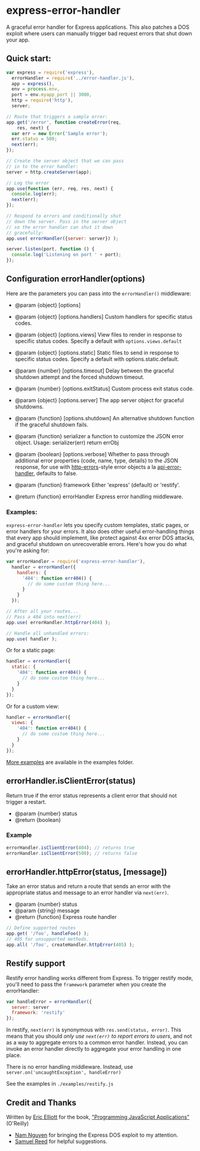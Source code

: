 express-error-handler
=====================

A graceful error handler for Express applications. This also patches a DOS exploit where users can manually trigger bad request errors that shut down your app.


## Quick start:

```js
var express = require('express'),
  errorHandler = require('../error-handler.js'),
  app = express(),
  env = process.env,
  port = env.myapp_port || 3000,
  http = require('http'),
  server;

// Route that triggers a sample error:
app.get('/error', function createError(req,
    res, next) {
  var err = new Error('Sample error');
  err.status = 500;
  next(err);
});

// Create the server object that we can pass
// in to the error handler:
server = http.createServer(app);

// Log the error
app.use(function (err, req, res, next) {
  console.log(err);
  next(err);
});

// Respond to errors and conditionally shut
// down the server. Pass in the server object
// so the error handler can shut it down
// gracefully:
app.use( errorHandler({server: server}) );

server.listen(port, function () {
  console.log('Listening on port ' + port);
});
```

## Configuration errorHandler(options)

Here are the parameters you can pass into the `errorHandler()` middleware:

* @param {object} [options]

* @param {object} [options.handlers] Custom handlers for specific status codes.
* @param {object} [options.views] View files to render in response to specific status codes. Specify a default with `options.views.default`
* @param {object} [options.static] Static files to send in response to specific status codes. Specify a default with options.static.default.
* @param {number} [options.timeout] Delay between the graceful shutdown attempt and the forced shutdown timeout.
* @param {number} [options.exitStatus] Custom process exit status code.
* @param {object} [options.server] The app server object for graceful shutdowns.
* @param {function} [options.shutdown] An alternative shutdown function if the graceful shutdown fails.
* @param {function} serializer a function to customize the JSON error object. Usage: serializer(err) return errObj
* @param {boolean} [options.verbose] Whether to pass through additional error properties (code, name, type, details) to the JSON response, for use with [http-errors](https://github.com/jshttp/http-errors)-style error objects a la [api-error-handler](https://github.com/expressjs/api-error-handler), defaults to false.
* @param {function} framework Either 'express' (default) or 'restify'.
* @return {function} errorHandler Express error handling middleware.

### Examples:

`express-error-handler` lets you specify custom templates, static pages, or error handlers for your errors. It also does other useful error-handling things that every app should implement, like protect against 4xx error DOS attacks, and graceful shutdown on unrecoverable errors. Here's how you do what you're asking for:


```js
var errorHandler = require('express-error-handler'),
  handler = errorHandler({
    handlers: {
      '404': function err404() {
        // do some custom thing here...
      }
    }
  });

// After all your routes...
// Pass a 404 into next(err)
app.use( errorHandler.httpError(404) );

// Handle all unhandled errors:
app.use( handler );
```

Or for a static page:

```js
handler = errorHandler({
  static: {
    '404': function err404() {
      // do some custom thing here...
    }
  }
});
```

Or for a custom view:
```js
handler = errorHandler({
  views: {
    '404': function err404() {
      // do some custom thing here...
    }
  }
});
```

[More examples](https://github.com/dilvie/express-error-handler/tree/master/examples) are available in the examples folder.

## errorHandler.isClientError(status)

Return true if the error status represents a client error that should not trigger a restart.

* @param  {number} status
* @return {boolean}


### Example

```js
errorHandler.isClientError(404); // returns true
errorHandler.isClientError(500); // returns false
```


## errorHandler.httpError(status, [message])

Take an error status and return a route that sends an error with the appropriate status and message to an error handler via `next(err)`.

* @param  {number} status
* @param  {string} message
* @return {function} Express route handler

```js
// Define supported routes
app.get( '/foo', handleFoo() );
// 405 for unsupported methods.
app.all( '/foo', createHandler.httpError(405) );
```

## Restify support

Restify error handling works different from Express. To trigger restify mode, you'll need to pass the `framework` parameter when you create the errorHandler:

```js
var handleError = errorHandler({
  server: server
  framework: 'restify'
});
```

In restify, `next(err)` is synonymous with `res.send(status, error)`. This means that you should *only use `next(err)` to report errors to users*, and not as a way to aggregate errors to a common error handler. Instead, you can invoke an error handler directly to aggregate your error handling in one place.

There is no error handling middleware. Instead, use `server.on('uncaughtException', handleError)`

See the examples in `./examples/restify.js`


## Credit and Thanks

Written by [Eric Elliott](http://ericelliottjs.com/) for the book, ["Programming JavaScript Applications"](http://pjabook.com) (O'Reilly)

* [Nam Nguyen](https://github.com/gdbtek) for bringing the Express DOS exploit to my attention.
* [Samuel Reed](https://github.com/strml) for helpful suggestions.
